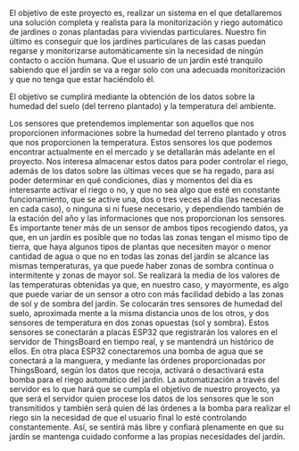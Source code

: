 El objetivo de este proyecto es, realizar un sistema en el que detallaremos una solución completa y realista para la monitorización y riego automático de jardines o zonas plantadas para viviendas particulares. Nuestro fin último es conseguir que los jardines particulares de las casas puedan regarse y monitorizarse automáticamente sin la necesidad de ningún contacto o acción humana. Que el usuario de un jardín esté tranquilo sabiendo que el jardín se va a regar solo con una adecuada monitorización y que no tenga que estar haciéndolo él.

El objetivo se cumplirá mediante la obtención de los datos sobre la humedad del suelo (del terreno plantado) y la temperatura del ambiente.

Los sensores que pretendemos implementar son aquellos que nos proporcionen informaciones sobre la humedad del terreno plantado y otros que nos proporcionen la temperatura. Estos sensores los que podemos encontrar actualmente en el mercado y se detallarán más adelante en el proyecto. Nos interesa almacenar estos datos para poder controlar el riego, además de los datos sobre las últimas veces que se ha regado, para así poder determinar en qué condiciones, días y momentos del día es interesante activar el riego o no, y que no sea algo que esté en constante funcionamiento, que se active una, dos o tres veces al día (las necesarias en cada caso), o ninguna si ni fuese necesario, y dependiendo también de la estación del año y las informaciones que nos proporcionan los sensores.
Es importante tener más de un sensor de ambos tipos recogiendo datos, ya que, en un jardín es posible que no todas las zonas tengan el mismo tipo de tierra, que haya algunos tipos de plantas que necesiten mayor o menor cantidad de agua o que no en todas las zonas del jardín se alcance las mismas temperaturas, ya que puede haber zonas de sombra continua o intermitente y zonas de mayor sol. Se realizará la media de los valores de las temperaturas obtenidas ya que, en nuestro caso, y mayormente, es algo que puede variar de un sensor a otro con más facilidad debido a las zonas de sol y de sombra del jardín.
Se colocarán tres sensores de humedad del suelo, aproximada mente a la misma distancia unos de los otros, y dos sensores de temperatura en dos zonas opuestas (sol y sombra). Estos sensores se conectarán a placas ESP32 que registrarán los valores en el servidor de ThingsBoard en tiempo real, y se mantendrá un histórico de ellos. En otra placa ESP32 conectaremos una bomba de agua que se conectará a la manguera, y mediante las órdenes proporcionadas por ThingsBoard, según los datos que recoja, activará o desactivará esta bomba para el riego automático del jardín.
La automatización a través del servidor es lo que hará que se cumpla el objetivo de nuestro proyecto, ya que será el servidor quien procese los datos de los sensores que le son transmitidos y también será quien dé las órdenes a la bomba para realizar el riego sin la necesidad de que el usuario final lo esté controlando constantemente. Así, se sentirá más libre y confiará plenamente en que su jardín se mantenga cuidado conforme a las propias necesidades del jardín.

